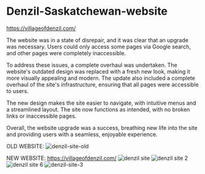 # Denzil-Saskatchewan-website

https://villageofdenzil.com/

The website was in a state of disrepair, and it was clear that an upgrade was necessary. Users could only access some pages via Google search, and other pages were completely inaccessible.

To address these issues, a complete overhaul was undertaken. The website's outdated design was replaced with a fresh new look, making it more visually appealing and modern. The update also included a complete overhaul of the site's infrastructure, ensuring that all pages were accessible to users.

The new design makes the site easier to navigate, with intuitive menus and a streamlined layout. The site now functions as intended, with no broken links or inaccessible pages.

Overall, the website upgrade was a success, breathing new life into the site and providing users with a seamless, enjoyable experience.

OLD WEBSITE:
![denzil-site-old](https://user-images.githubusercontent.com/97418619/224585363-0f52b197-f127-4ff3-bd82-bf0c4f2987ab.jpg)


NEW WEBSITE: https://villageofdenzil.com/
![denzil site](https://user-images.githubusercontent.com/97418619/224585408-8ccfc296-9218-479b-9e82-6eabb8509665.PNG)
![denzil site 2](https://user-images.githubusercontent.com/97418619/224585446-bcee2dc9-35a9-42c5-9068-1290928926b3.PNG)
![denzil site 6](https://user-images.githubusercontent.com/97418619/224585450-9f13c356-3b0e-4860-9a3e-4fc3af750632.PNG)
![denzil-site-3](https://user-images.githubusercontent.com/97418619/224585453-cde8e3c4-5987-4fb6-bc9e-463ce194b0ab.jpg)
